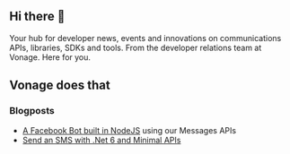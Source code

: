 ## Hi there 👋

Your hub for developer news, events and innovations on communications APIs, libraries, SDKs and tools. From the developer relations team 
at Vonage. Here for you.

## Vonage does that 

### Blogposts

- [A Facebook Bot built in NodeJS](https://github.com/Vonage-Community/blog-messages-node-restaurant_delivery_facebook_bot) using our Messages APIs
- [Send an SMS with .Net 6 and Minimal APIs](https://github.com/Vonage-Community/blog-sms-dotnet_minimal_api-send_sms)
